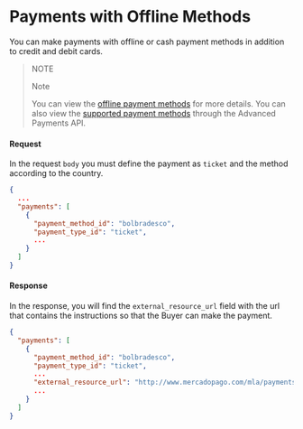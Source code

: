 ﻿---
sites_supported:
    - mla
    - mlb
    - mlm
    - mlc
    - mpe
---

# Payments with Offline Methods

You can make payments with offline or cash payment methods in addition to credit and debit cards.

> NOTE
> 
> Note
>
> You can view the [offline payment methods](https://www.mercadopago.com.br/developers/en/guides/payments/api/other-payment-ways) for more details.
> You can also view the [supported payment methods](https://www.mercadopago.com.br/developers/en/guides/advanced-payments/supported-payment-methods) through the Advanced Payments API.

#### Request
In the request `body` you must define the payment as `ticket` and the method according to the country.
```json
{
  ...
  "payments": [
    {
      "payment_method_id": "bolbradesco",
      "payment_type_id": "ticket",
      ...
    }
  ]
}
```

#### Response
In the response, you will find the `external_resource_url` field with the url that contains the instructions so that the Buyer can make the payment.
```json
{
  "payments": [
    {
      "payment_method_id": "bolbradesco",
      "payment_type_id": "ticket",
      ...
      "external_resource_url": "http://www.mercadopago.com/mla/payments/ticket/helperpayment_id=4265666119&payment_method_reference_id=3575111597&caller_id=121212&hash=87069857reydfhgjhkjliouy7t6rd",
      ...
    }
  ]
}
```
